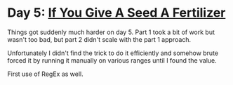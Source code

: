# Day 5: [If You Give A Seed A Fertilizer](https://adventofcode.com/2023/day/5)

Things got suddenly much harder on day 5. Part 1 took a bit of work but wasn't too bad, but part 2 didn't scale with the part 1 approach.

Unfortunately I didn't find the trick to do it efficiently and somehow brute forced it by running it manually on various ranges until I found the value.

First use of RegEx as well.